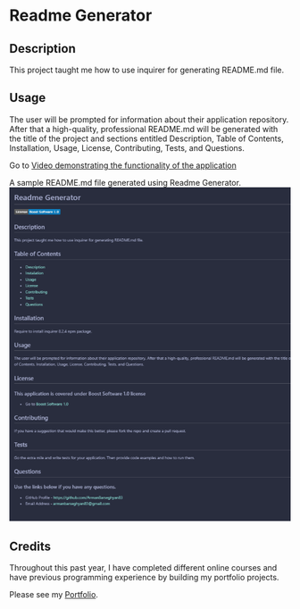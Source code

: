 # Readme Generator

## Description

This project taught me how to use inquirer for generating README.md file.

## Usage

The user will be prompted for information about their application repository. After that a high-quality, professional README.md will be generated with the title of the project and sections entitled Description, Table of Contents, Installation, Usage, License, Contributing, Tests, and Questions.

Go to [Video demonstrating the functionality of the application](https://drive.google.com/file/d/1Ex69X2y5XGjQQEnIsUPxN-ExXIqx0F_m/view?usp=drive_link)

A sample README.md file generated using Readme Generator.
![A sample README.md file generated using Readme Generator](./assets/readme-sample.png)

## Credits

Throughout this past year, I have completed different online courses and have previous programming experience by building my portfolio projects.

Please see my [Portfolio](https://armanbarseghyan83.github.io/portfolio/).

